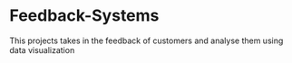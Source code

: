 # Feedback-Systems
This projects takes in the feedback of customers and analyse them using data visualization
